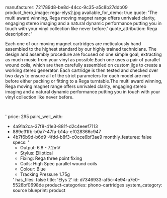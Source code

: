 manufacturer: 721789d8-be8d-44cc-9c35-a5c8b27ddb09
product_hero_image: rega-elys2.jpg
available_for_demo: true
quote: 'The multi award winning, Rega moving magnet range offers unrivaled clarity, engaging stereo imaging and a natural dynamic performance putting you in touch with your vinyl collection like never before.'
quote_attribution: Rega
description: '<p>Each one of our moving magnet cartridges are meticulously hand assembled to the highest standard by our highly trained technicians. The design and assembly procedure are focused on one simple goal, extracting as much music from your vinyl as possible.Each one uses a pair of parallel wound coils, which are then carefully assembled on custom jigs to create a working stereo generator. Each cartridge is then tested and checked over two days to ensure all of the strict parameters for each model are met before either packing or fitting to a Rega turntable.The multi award winning, Rega moving magnet range offers unrivaled clarity, engaging stereo imaging and a natural dynamic performance putting you in touch with your vinyl collection like never before.</p><p><br></p>'
price: 295
pairs_well_with:
  - 4a91a2ca-37f8-41e3-881f-d2c4eeef7113
  - 889e31fb-b0a7-47fa-b14a-ef028366c947
  - 4b7f6b9d-b6d9-4fdd-b8f3-c0cce6bf3ae9
monthly_featuree: false
specs: '<ul><li>Output: 6.8 - 7.2mV</li><li>Stylus: Elliptical</li><li>Fixing: Rega three point fixing</li><li>Coils: High Spec parallel wound coils</li><li>Colour: Blue</li><li>Tracking Pressure 1.75g</li></ul>'
has_files: false
title: 'Elys 2'
id: d7346933-af5c-4e94-a7e0-5528bf0698de
product-categories: phono-cartridges
system_category: source
blueprint: product
